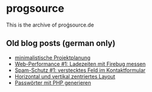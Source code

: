 progsource
==========

This is the archive of proǵsource.de

Old blog posts (german only)
-------------

- <a href="https://github.com/progsource/progsource/tree/master/blog/minimalistische_Projektplanung">minimalistische Projektplanung</a>
- <a href="https://github.com/progsource/progsource/tree/master/blog/web_performance_1">Web-Performance #1: Ladezeiten mit Firebug messen</a>
- <a href="https://github.com/progsource/progsource/tree/master/blog/spam_schutz_1">Spam-Schutz #1: verstecktes Feld im Kontaktformular</a>
- <a href="https://github.com/progsource/progsource/tree/master/blog/horizontal_und_vertikal_zentriertes_layout">Horizontal und vertikal zentriertes Layout</a>
- <a href="https://github.com/progsource/progsource/tree/master/blog/passwoerter_mit_php_generieren">Passwörter mit PHP generieren</a>